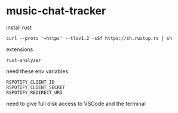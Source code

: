 # music-chat-tracker

install rust
```
curl --proto '=https' --tlsv1.2 -sSf https://sh.rustup.rs | sh
```

extensions
```
rust-analyzer
```


need these env variables
```
RSPOTIFY_CLIENT_ID
RSPOTIFY_CLIENT_SECRET
RSPOTIFY_REDIRECT_URI
```

need to give full disk access to VSCode and the terminal
